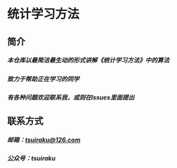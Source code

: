 # 统计学习方法

## 简介
##### 本仓库以最简洁最生动的形式讲解《统计学习方法》中的算法

##### 致力于帮助正在学习的同学

##### 有各种问题欢迎联系我，或则在Issues里面提出

## 联系方式

##### 邮箱：tsuiraku@126.com

##### 公众号：tsuiraku

